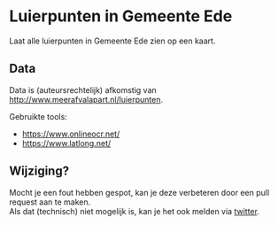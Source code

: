 # Luierpunten in Gemeente Ede

Laat alle luierpunten in Gemeente Ede zien op een kaart.

## Data

Data is (auteursrechtelijk) afkomstig van http://www.meerafvalapart.nl/luierpunten.

Gebruikte tools:
- https://www.onlineocr.net/
- https://www.latlong.net/

## Wijziging?

Mocht je een fout hebben gespot, kan je deze verbeteren door een pull request aan te maken.  
Als dat (technisch) niet mogelijk is, kan je het ook melden via [twitter](https://twitter.com/gerbenjacobs).